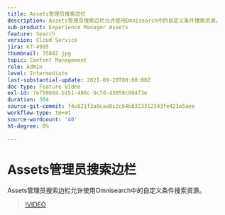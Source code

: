 ```yaml
---
title: Assets管理员搜索边栏
description: Assets管理员搜索边栏允许使用Omnisearch中的自定义条件搜索资源。
sub-product: Experience Manager Assets
feature: Search
version: Cloud Service
jira: KT-4995
thumbnail: 35842.jpg
topic: Content Management
role: Admin
level: Intermediate
last-substantial-update: 2021-09-20T00:00:00Z
doc-type: Feature Video
exl-id: 7ef59804-b151-486c-9c7d-43058c004f3e
duration: 304
source-git-commit: f4c621f3a9caa8c2c64b8323312343fe421a5aee
workflow-type: tm+mt
source-wordcount: '40'
ht-degree: 0%

---
```


# Assets管理员搜索边栏

Assets管理员搜索边栏允许使用Omnisearch中的自定义条件搜索资源。

>[!VIDEO](https://video.tv.adobe.com/v/35842?quality=12&learn=on)
